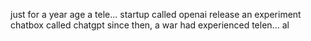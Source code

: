 just for a year age a tele... startup called openai release an experiment chatbox called chatgpt
since then, a war had experienced telen... al